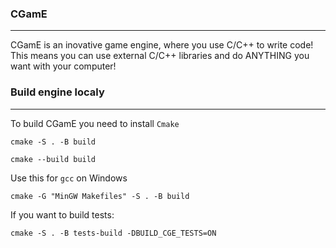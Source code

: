 ### CGamE
-------------

CGamE is an inovative game engine, where you use C/C++ to write code!
This means you can use external C/C++ libraries and do ANYTHING you want with your computer!

### Build engine localy
--------------

To build CGamE you need to install `Cmake`

```
cmake -S . -B build

cmake --build build
```

Use this for `gcc` on Windows

```
cmake -G "MinGW Makefiles" -S . -B build
```

If you want to build tests:

```
cmake -S . -B tests-build -DBUILD_CGE_TESTS=ON
```